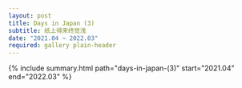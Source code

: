 ```yaml
---
layout: post
title: Days in Japan (3)
subtitle: 纸上得来终觉浅
date: "2021.04 ~ 2022.03"
required: gallery plain-header
---
```


{% include summary.html path="days-in-japan-(3)" start="2021.04" end="2022.03" %}
